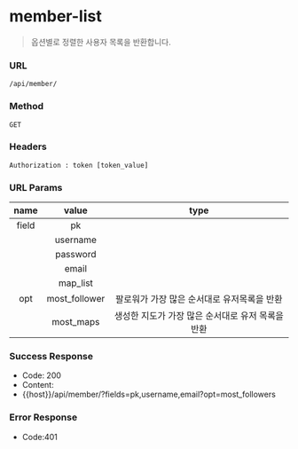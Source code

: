 # member-list

> 옵션별로 정렬한 사용자 목록을 반환합니다.



### URL

`/api/member/`



### Method

`GET`



### Headers

`Authorization : token [token_value]`



### URL Params

| name  |     value     |             type             |
| :---: | :-----------: | :--------------------------: |
| field |      pk       |                              |
|       |   username    |                              |
|       |   password    |                              |
|       |     email     |                              |
|       |   map_list    |                              |
|  opt  | most_follower |   팔로워가 가장 많은 순서대로 유저목록을 반환   |
|       |   most_maps   | 생성한 지도가 가장 많은 순서대로 유저 목록을 반환 |






### Success Response

- Code: 200
- Content:
- {{host}}/api/member/?fields=pk,username,email?opt=most_followers
      

### Error Response

- Code:401




